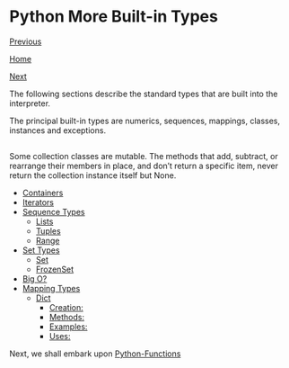 # Python More Built-in Types

[Previous](Python-Operators)

[Home](Python)

[Next](Python-Functions)

The following sections describe the standard types that are built into the interpreter.

The principal built-in types are numerics, sequences, mappings, classes, instances and exceptions.

##  

Some collection classes are mutable. The methods that add, subtract, or rearrange their members in place, and don’t return a specific item, never return the collection instance itself but None.

- [Containers](Python-Containers)
- [Iterators](Python-Iterators)
- [Sequence Types](Python-Sequence-Types)
  - [Lists](Python-Lists)
  - [Tuples](Python-Tuples)
  - [Range](Python-Range)
- [Set Types](Python-Set-Types)
  - [Set](Python-Set-Types-Set)
  - [FrozenSet](Python-Set-Types-Frozenset)
- [Big O?](Python-Big-O)
- [Mapping Types](Python-Mapping-Types)
  - [Dict](Python-Mapping-Dict)
    - [Creation:](Python-Mapping-Dict-Creation)
    - [Methods:](Python-Mapping-Dict-Methods)
    - [Examples:](Python-Mapping-Dict-Examples)
    - [Uses:](Python-Mapping-Dict-Uses)

Next, we shall embark upon [Python-Functions](Python-Functions)
